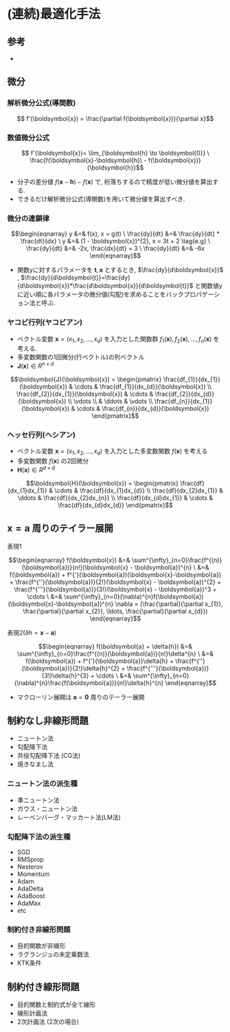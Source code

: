# (連続)最適化手法

## 参考
+


## 微分
### 解析微分公式(導関数)
```math
    f'(\boldsymbol{x}) = \frac{\partial f(\boldsymbol{x})}{\partial x}
```

### 数値微分公式
```math
    f'(\boldsymbol{x})= \lim_{\boldsymbol{h} \to \boldsymbol{0}} \ \frac{f(\boldsymbol{x}-\boldsymbol{h}) - f(\boldsymbol{x})}{\boldsymbol{h}}
```
+ 分子の差分値 $f(\boldsymbol{x} - \boldsymbol{h}) - f(\boldsymbol{x})$ で, 桁落ちするので精度が低い微分値を算出する.
+ できるだけ解析微分公式(導関数)を用いて微分値を算出すべき.

### 微分の連鎖律
```math
\begin{eqnarray}
    y &=& f(x), x = g(t)
    \
    \frac{dy}{dt} &=& \frac{dy}{dt} * \frac{dt}{dx}
    \
    y &=& (1 - \boldsymbol{x})^{2}, x = 3t + 2 \tag{e.g}
    \
    \frac{dy}{dt} &=& -2x, \frac{dx}{dt} = 3
    \
    \frac{dy}{dt} &=& -6x
\end{eqnarray}
```
+ 関数yに対するパラメータを $\boldsymbol{t},\boldsymbol{x}$ とするとき, $\frac{dy}{d\boldsymbol{x}}$ , $\frac{dy}{d\boldsymbol{t}}=\frac{dy}{d\boldsymbol{x}}*\frac{d\boldsymbol{x}}{d\boldsymbol{t}}$ と関数値yに近い順に各パラメータの微分値(勾配)を求めることをバックプロパゲーション法と呼ぶ.

### ヤコビ行列(ヤコビアン)
+ ベクトル変数 $\boldsymbol{x}=(x_{1},x_{2},...,x_{d})$ を入力とした関数群 $f_{1}(\boldsymbol{x}), f_{2}(\boldsymbol{x}),..., f_{n}(\boldsymbol{x})$ を考える.
+ 多変数関数の1回微分(行ベクトル)の列ベクトル
+ $\boldsymbol{J}(\boldsymbol{x}) \in R^{n \times d}$
```math
\boldsymbol{J}(\boldsymbol{x}) =
\begin{pmatrix}
    \frac{df_{1}}{dx_{1}}(\boldsymbol{x}) & \cdots & \frac{df_{1}}{dx_{d}}(\boldsymbol{x}) \\
    \frac{df_{2}}{dx_{1}}(\boldsymbol{x}) & \cdots & \frac{df_{2}}{dx_{d}}(\boldsymbol{x}) \\
    \vdots \\ & \ddots & \vdots \\
    \frac{df_{n}}{dx_{1}}(\boldsymbol{x}) & \cdots & \frac{df_{n}}{dx_{d}}(\boldsymbol{x})
\end{pmatrix}
```

### ヘッセ行列(ヘシアン)
+ ベクトル変数 $\boldsymbol{x}=(x_{1},x_{2},...,x_{d})$ を入力とした多変数関数 $f(\boldsymbol{x})$ を考える
+ 多変数関数 $f(\boldsymbol{x})$ の2回微分
+ $\boldsymbol{H}(\boldsymbol{x}) \in R^{ d \times d}$
```math
\boldsymbol{H}(\boldsymbol{x}) =
\begin{pmatrix}
    \frac{df}{dx_{1}dx_{1}} & \cdots & \frac{df}{dx_{1}dx_{d}} \\
    \frac{df}{dx_{2}dx_{1}} & \ddots & \frac{df}{dx_{2}dx_{n}} \\
    \frac{df}{dx_{d}dx_{1}} & \cdots & \frac{df}{dx_{d}dx_{d}}
\end{pmatrix}
```

## $\boldsymbol{x}=\boldsymbol{a}$ 周りのテイラー展開

表現1<br>
```math
\begin{eqnarray}
    f(\boldsymbol{x}) &=& \sum^{\infty}_{n=0}\frac{f^{(n)}(\boldsymbol{a})}{n!}(\boldsymbol{x} - \boldsymbol{a})^{n} \
    &=& f(\boldsymbol{a}) + f^{'}(\boldsymbol{a})(\boldsymbol{x}-\boldsymbol{a}) + \frac{f^{''}(\boldsymbol{a})}{2!}(\boldsymbol{x} - \boldsymbol{a})^{2}
    + \frac{f^{'''}(\boldsymbol{a})}{3!}(\boldsymbol{x} - \boldsymbol{a})^3 + \cdots \
    &=& \sum^{\infty}_{n=0}(\nabla)^{n}f(\boldsymbol{a})(\boldsymbol{x}-\boldsymbol{a})^{n}
    \nabla = (\frac{\partial}{\partial x_{1}}, \frac{\partial}{\partial x_{2}}, \ldots, \frac{\partial}{\partial x_{d}})
\end{eqnarray}
```
表現2($\delta{h}=\boldsymbol{x}-\boldsymbol{a}$)<br>
```math
\begin{eqnarray}
    f(\boldsymbol{a} + \delta{h}) &=& \sum^{\infty}_{n=0}\frac{f^{(n)}(\boldsymbol{a})}{n!}\delta^{n} \
    &=& f(\boldsymbol{a}) + f^{'}(\boldsymbol{a})\delta{h} + \frac{f^{''}(\boldsymbol{a})}{2!}\delta{h}^{2}
    + \frac{f^{'''}(\boldsymbol{a})}{3!}\delta{h}^{3} + \cdots \
    &=& \sum^{\infty}_{n=0}(\nabla)^{n}\frac{f(\boldsymbol{a})}{n!}\delta{h}^{n}
\end{eqnarray}
```


+ マクローリン展開は $\boldsymbol{a}=\boldsymbol{0}$ 周りのテーラー展開

## 制約なし非線形問題
+ ニュートン法
+ 勾配降下法
+ 共役勾配降下法 (CG法)
+ 焼きなまし法

### ニュートン法の派生種
+ 準ニュートン法
+ ガウス・ニュートン法
+ レーベンバーグ・マッカート法(LM法)

### 勾配降下法の派生種
+ SGD
+ RMSprop
+ Nesterov
+ Momentum
+ Adam
+ AdaDelta
+ AdaBoost
+ AdaMax
+ etc

### 制約付き非線形問題
+ 目的関数が非線形
+ ラグランジュの未定乗数法
+ KTK条件

## 制約付き線形問題
+ 目的関数と制約式が全て線形
+ 線形計画法
+ 2次計画法 (2次の場合)


